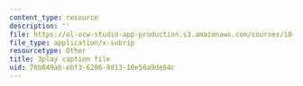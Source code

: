 ```yaml
---
content_type: resource
description: ''
file: https://ol-ocw-studio-app-production.s3.amazonaws.com/courses/18-217-graph-theory-and-additive-combinatorics-fall-2019/76b849abebf362069d1310e56a9de84c_NpMv0Nqmy3c.srt
file_type: application/x-subrip
resourcetype: Other
title: 3play caption file
uid: 76b849ab-ebf3-6206-9d13-10e56a9de84c
---
```

